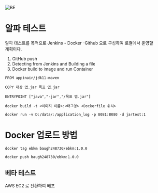 
![BE](https://user-images.githubusercontent.com/65659478/167803880-ca17061c-7949-4d4c-b3ca-81d38b3a0dbc.png)

# 알파 테스트
알파 테스트를 목적으로 Jenkins - Docker  -Github 으로 구성하여 로컬에서 운영할 계획이다.

1. GitHub push
2. Detecting from Jenkins and Building a file
3. Docker build to image and run Container


```docker
FROM appinair/jdk11-maven

COPY 대상 앱.jar 목표 앱.jar

ENTRYPOINT ["java","-jar","/목표 앱.jar"]
```

```
docker build -t <이미지 이름>:<태그명> <Dockerfile 위치>

docker run -v D:/data/:/application_log -p 8081:8080 -d jartest:1
```


# Docker 업로드 방법

```
docker tag ebkm baugh248730/ebkm:1.0.0

docker push baugh248730/ebkm:1.0.0
```
## 베타 테스트

AWS EC2 로 전환하여 배포